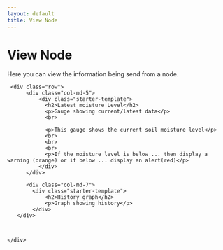 ```yaml
---
layout: default
title: View Node
---
```


<div class="container">
    <div class="starter-template">
        <h1>View Node</h1>
        <p class="lead">Here you can view the information being send from a node.</p>
     </div>

     <div class="row">
          <div class="col-md-5">
              <div class="starter-template">
                <h2>Latest moisture Level</h2>
                <p>Gauge showing current/latest data</p>
                <br>
                
                <p>This gauge shows the current soil moisture level</p>
                <br>
                <br>
                <br>
                <p>If the moisture level is below ... then display a warning (orange) or if below ... display an alert(red)</p>
              </div>
          </div>

          <div class="col-md-7">
            <div class="starter-template">
                <h2>History graph</h2>
                <p>Graph showing history</p>
            </div>
       </div>
       
       
       
    </div>


</div><!-- /.container -->

